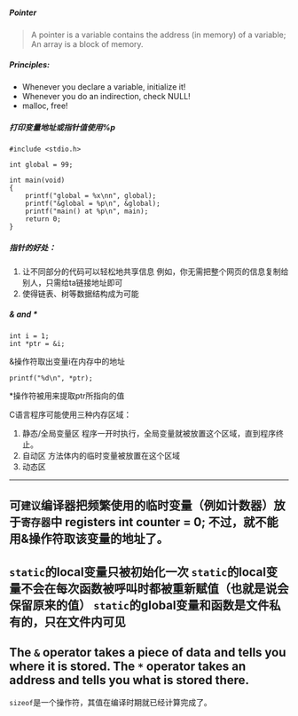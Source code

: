 ##### Pointer
> A pointer is a variable contains the address (in memory) of a variable; An array is a block of memory.

##### Principles:
* Whenever you declare a variable, initialize it!
* Whenever you do an indirection, check NULL!
* malloc, free!

##### 打印变量地址或指针值使用%p

	#include <stdio.h>

	int global = 99;

	int main(void)
	{
		printf("global = %x\nn", global);
		printf("&global = %p\n", &global);
		printf("main() at %p\n", main);
		return 0;
	}

##### 指针的好处：
1. 让不同部分的代码可以轻松地共享信息
例如，你无需把整个网页的信息复制给别人，只需给ta链接地址即可
2. 使得链表、树等数据结构成为可能

##### & and *

	int i = 1;
	int *ptr = &i;

&操作符取出变量i在内存中的地址
	
	printf("%d\n", *ptr);

*操作符被用来提取ptr所指向的值

C语言程序可能使用三种内存区域：
1. 静态/全局变量区
程序一开时执行，全局变量就被放置这个区域，直到程序终止。
2. 自动区
方法体内的临时变量被放置在这个区域
3. 动态区

---
可`建议`编译器把频繁使用的临时变量（例如计数器）放于`寄存器`中
	registers int counter = 0;
不过，就不能用&操作符取该变量的地址了。
---
`static`的local变量只被初始化一次
`static`的local变量不会在每次函数被呼叫时都被重新赋值（也就是说会保留原来的值）
`static`的global变量和函数是文件私有的，只在文件内可见
---
The `&` operator takes a piece of data and tells you where it is stored.
The `*` operator takes an address and tells you what is stored there.
---
`sizeof`是一个操作符，其值在编译时期就已经计算完成了。


